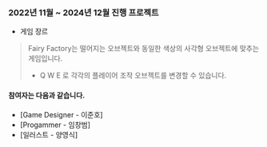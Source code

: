 ### 2022년 11월 ~ 2024년 12월 진행 프로젝트

- 게임 장르  
> Fairy Factory는 떨어지는 오브젝트와 동일한 색상의 사각형 오브젝트에 맞추는 게임입니다.
  > - Q W E 로 각각의 플레이어 조작 오브젝트를 변경할 수 있습니다.


#### 참여자는 다음과 같습니다.
- [Game Designer - 이준호]
- [Progammer - 임창범]
- [일러스트 - 양영식]
